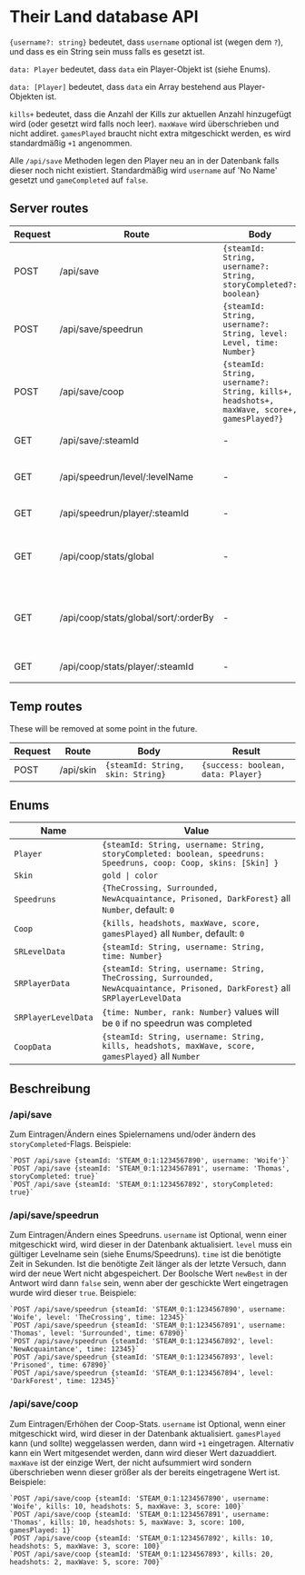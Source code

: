 # Their Land database API

`{username?: string}` bedeutet, dass `username` optional ist (wegen dem `?`), und dass es ein String sein muss falls es gesetzt ist.

`data: Player` bedeutet, dass `data` ein Player-Objekt ist (siehe Enums).

`data: [Player]` bedeutet, dass `data` ein Array bestehend aus Player-Objekten ist.

`kills+` bedeutet, dass die Anzahl der Kills zur aktuellen Anzahl hinzugefügt wird (oder gesetzt wird falls noch leer). `maxWave` wird überschrieben und nicht addiret. `gamesPlayed` braucht nicht extra mitgeschickt werden, es wird standardmäßig `+1` angenommen.

Alle `/api/save` Methoden legen den Player neu an in der Datenbank falls dieser noch nicht existiert. Standardmäßig wird `username` auf 'No Name' gesetzt und `gameCompleted` auf `false`.

## Server routes

| Request | Route                                | Body                                                                                      | Result                                                                   |
| ------- | ------------------------------------ | ----------------------------------------------------------------------------------------- | ------------------------------------------------------------------------ |
| POST    | /api/save                            | `{steamId: String, username?: String, storyCompleted?: boolean}`                          | `{success: boolean, data: Player}`                                       |
| POST    | /api/save/speedrun                   | `{steamId: String, username?: String, level: Level, time: Number}`                        | `{success: boolean, data: Player, newBest: boolean}`                     |
| POST    | /api/save/coop                       | `{steamId: String, username?: String, kills+, headshots+, maxWave, score+, gamesPlayed?}` | `{success: boolean, data: Player}`                                       |
| GET     | /api/save/:steamId                   | -                                                                                         | `{success: boolean, data: Player}`                                       |
| GET     | /api/speedrun/level/:levelName       | -                                                                                         | `{success: boolean, data: [SRLevelData]}` in ASC order                   |
| GET     | /api/speedrun/player/:steamId        | -                                                                                         | `{success: boolean, data: SRPlayerData}`                                 |
| GET     | /api/coop/stats/global               | -                                                                                         | `{success: boolean, data: [CoopData]}` in DESC order (on maxWave)        |
| GET     | /api/coop/stats/global/sort/:orderBy | -                                                                                         | `{success: boolean, data: [CoopData]}` in DESC order (on provided field) |
| GET     | /api/coop/stats/player/:steamId      | -                                                                                         | `{success: boolean, data: CoopData}`                                     |

## Temp routes

These will be removed at some point in the future.

| Request | Route     | Body                              | Result                             |
| ------- | --------- | --------------------------------- | ---------------------------------- |
| POST    | /api/skin | `{steamId: String, skin: String}` | `{success: boolean, data: Player}` |

## Enums

| Name                | Value                                                                                                                         |
| ------------------- | ----------------------------------------------------------------------------------------------------------------------------- |
| `Player`            | `{steamId: String, username: String, storyCompleted: boolean, speedruns: Speedruns, coop: Coop, skins: [Skin] }`              |
| `Skin`              | `gold \| color`                                                                                                               |
| `Speedruns`         | `{TheCrossing, Surrounded, NewAcquaintance, Prisoned, DarkForest}` all `Number`, default: `0`                                 |
| `Coop`              | `{kills, headshots, maxWave, score, gamesPlayed}` all `Number`, default: `0`                                                  |
| `SRLevelData`       | `{steamId: String, username: String, time: Number}`                                                                           |
| `SRPlayerData`      | `{steamId: String, username: String, TheCrossing, Surrounded, NewAcquaintance, Prisoned, DarkForest}` all `SRPlayerLevelData` |
| `SRPlayerLevelData` | `{time: Number, rank: Number}` values will be `0` if no speedrun was completed                                                |
| `CoopData`          | `{steamId: String, username: String, kills, headshots, maxWave, score, gamesPlayed}` all `Number`                             |

## Beschreibung

### /api/save

Zum Eintragen/Ändern eines Spielernamens und/oder ändern des `storyCompleted`-Flags. Beispiele:

    `POST /api/save {steamId: 'STEAM_0:1:1234567890', username: 'Woife'}`
    `POST /api/save {steamId: 'STEAM_0:1:1234567891', username: 'Thomas', storyCompleted: true}`
    `POST /api/save {steamId: 'STEAM_0:1:1234567892', storyCompleted: true}`

### /api/save/speedrun

Zum Eintragen/Ändern eines Speedruns. `username` ist Optional, wenn einer mitgeschickt wird, wird dieser in der Datenbank aktualisiert. `level` muss ein gültiger Levelname sein (siehe Enums/Speedruns). `time` ist die benötigte Zeit in Sekunden. Ist die benötigte Zeit länger als der letzte Versuch, dann wird der neue Wert nicht abgespeichert. Der Boolsche Wert `newBest` in der Antwort wird dann `false` sein, wenn aber der geschickte Wert eingetragen wurde wird dieser `true`. Beispiele:

    `POST /api/save/speedrun {steamId: 'STEAM_0:1:1234567890', username: 'Woife', level: 'TheCrossing', time: 12345}`
    `POST /api/save/speedrun {steamId: 'STEAM_0:1:1234567891', username: 'Thomas', level: 'Surrounded', time: 67890}`
    `POST /api/save/speedrun {steamId: 'STEAM_0:1:1234567892', level: 'NewAcquaintance', time: 12345}`
    `POST /api/save/speedrun {steamId: 'STEAM_0:1:1234567893', level: 'Prisoned', time: 67890}`
    `POST /api/save/speedrun {steamId: 'STEAM_0:1:1234567894', level: 'DarkForest', time: 12345}`

### /api/save/coop

Zum Eintragen/Erhöhen der Coop-Stats. `username` ist Optional, wenn einer mitgeschickt wird, wird dieser in der Datenbank aktualisiert. `gamesPlayed` kann (und sollte) weggelassen werden, dann wird `+1` eingetragen. Alternativ kann ein Wert mitgesendet werden, dann wird dieser Wert dazuaddiert. `maxWave` ist der einzige Wert, der nicht aufsummiert wird sondern überschrieben wenn dieser größer als der bereits eingetragene Wert ist. Beispiele:

    `POST /api/save/coop {steamId: 'STEAM_0:1:1234567890', username: 'Woife', kills: 10, headshots: 5, maxWave: 3, score: 100}`
    `POST /api/save/coop {steamId: 'STEAM_0:1:1234567891', username: 'Thomas', kills: 10, headshots: 5, maxWave: 3, score: 100, gamesPlayed: 1}`
    `POST /api/save/coop {steamId: 'STEAM_0:1:1234567892', kills: 10, headshots: 5, maxWave: 3, score: 100}`
    `POST /api/save/coop {steamId: 'STEAM_0:1:1234567893', kills: 20, headshots: 2, maxWave: 5, score: 700}`
